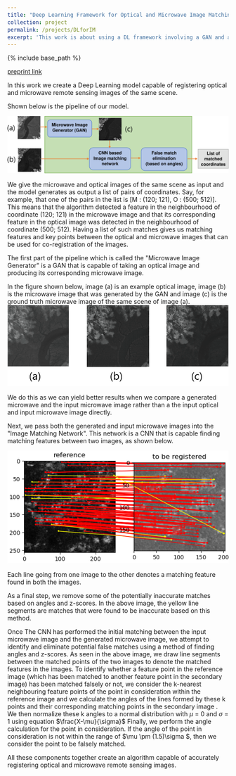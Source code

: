 ```yaml
---
title: "Deep Learning Framework for Optical and Microwave Image Matching"
collection: project
permalink: /projects/DLforIM
excerpt: 'This work is about using a DL framework involving a GAN and a CNN to register cross-spectral remote sensing images.'
---
```


{% include base_path %}

[preprint link](https://www.researchgate.net/publication/351437390_Deep_Learning_Framework_for_Optical_and_Microwave_Image_Matching)

In this work we create a Deep Learning model capable of registering optical and microwave remote sensing images of the same scene.

Shown below is the pipeline of our model.

![image info](../images/pipeline.png)

We give the microwave and optical images of the same scene as input and the model generates as output a list of pairs of coordinates. Say, for example, that one of the pairs in the list is \[M : (120; 121), O : (500; 512)\]. This means that the algorithm detected a feature in the neighbourhood of coordinate (120; 121) in the microwave image and that its corresponding feature in the optical image was detected in the neighbourhood of coordinate (500; 512). Having a list of such matches gives us matching features and key points between the optical and microwave images that can be used for co-registration of the images.

The first part of the pipeline which is called the "Microwave Image Generator" is a GAN that is capable of taking an optical image and producing its corresponding microwave image.

In the figure shown below, image (a) is an example optical image, image (b) is the microwave image that was generated by the GAN and image (c) is the ground truth microwave image of the same scene of image (a). 
![image info](../images/ganexp.png)

We do this as we can yield better results when we compare a generated microwave and the input microwave image rather than a the input optical and input microwave image directly.

Next, we pass both the generated and input microwave images into the "Image Matching Network". This network is a CNN that is capable finding matching features between two images, as shown below.

![image info](../images/3.png)

Each line going from one image to the other denotes a matching feature found in both the images.

As a final step, we remove some of the potentially inaccurate matches based on angles and z-scores. In the above image, the yellow line segments are matches that were found to be inaccurate based on this method.

Once The CNN has performed the initial matching between the input microwave image and the generated microwave image, we attempt to identify and eliminate potential false
matches using a method of finding angles and z-scores.
As seen in the above image, we draw line segments between the
matched points of the two images to denote the matched
features in the images. To identify whether a feature point
in the reference image (which has been matched to another
feature point in the secondary image) has been matched
falsely or not, we consider the k-nearest neighbouring feature
points of the point in consideration within the reference image and we calculate the angles of the lines formed by
these k points and their corresponding matching points in the
secondary image . We then normalize these k angles
to a normal distribution with $\mu$ = 0 and $\sigma$ = 1 using equation
$\frac{X-\mu}{\sigma}$
Finally, we perform the angle calculation for the point in
consideration. If the angle of the point in consideration is not
within the range of $\mu \pm (1.5)\sigma $, then we consider the point to
be falsely matched.

All these components together create an algorithm capable of accurately registering optical and microwave remote sensing images.
